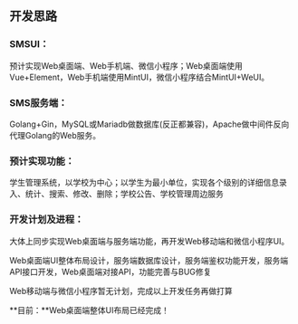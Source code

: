 ## 开发思路

### SMSUI：

预计实现Web桌面端、Web手机端、微信小程序；Web桌面端使用Vue+Element，Web手机端使用MintUI，微信小程序结合MintUI+WeUI。

### SMS服务端：

Golang+Gin，MySQL或Mariadb做数据库(反正都兼容)，Apache做中间件反向代理Golang的Web服务。

### 预计实现功能：

学生管理系统，以学校为中心；以学生为最小单位，实现各个级别的详细信息录入、统计、搜索、修改、删除；学校公告、学校管理周边服务

### 开发计划及进程：

大体上同步实现Web桌面端与服务端功能，再开发Web移动端和微信小程序UI。

Web桌面端UI整体布局设计，服务端数据库设计，服务端鉴权功能开发，服务端API接口开发，Web桌面端对接API，功能完善与BUG修复

Web移动端与微信小程序暂无计划，完成以上开发任务再做打算

**目前：**Web桌面端整体UI布局已经完成！